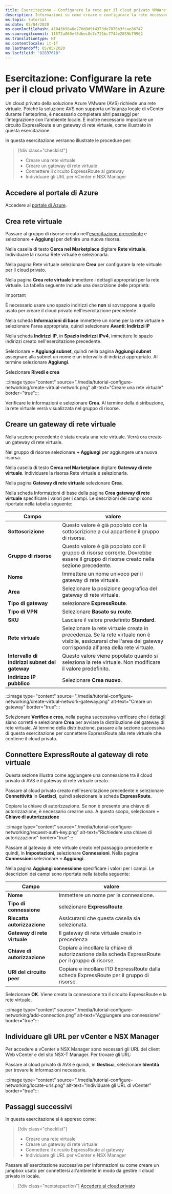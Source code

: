 ```yaml
---
title: Esercitazione - Configurare la rete per il cloud privato VMWare in Azure
description: Informazioni su come creare e configurare la rete necessaria per distribuire il cloud privato in Azure
ms.topic: tutorial
ms.date: 05/04/2020
ms.openlocfilehash: 41043b98a6e270d8d9f4373de7876b3fcae86747
ms.sourcegitcommit: 11572a869ef8dbec8e7c721bc7744e2859b79962
ms.translationtype: HT
ms.contentlocale: it-IT
ms.lasthandoff: 05/05/2020
ms.locfileid: "82837618"
---
```

# <a name="tutorial-configure-networking-for-your-vmware-private-cloud-in-azure"></a>Esercitazione: Configurare la rete per il cloud privato VMWare in Azure

Un cloud privato della soluzione Azure VMware (AVS) richiede una rete virtuale. Poiché la soluzione AVS non supporta un'istanza locale di vCenter durante l'anteprima, è necessario completare altri passaggi per l'integrazione con l'ambiente locale. È inoltre necessario impostare un circuito ExpressRoute e un gateway di rete virtuale, come illustrato in questa esercitazione.

In questa esercitazione verranno illustrate le procedure per:

> [!div class="checklist"]
> * Creare una rete virtuale
> * Creare un gateway di rete virtuale
> * Connettere il circuito ExpressRoute al gateway
> * Individuare gli URL per vCenter e NSX Manager

## <a name="sign-in-to-the-azure-portal"></a>Accedere al portale di Azure

Accedere al [portale di Azure](https://portal.azure.com).

## <a name="create-a-virtual-network"></a>Crea rete virtuale

Passare al gruppo di risorse creato nell'[esercitazione precedente](tutorial-create-private-cloud.md) e selezionare **+ Aggiungi** per definire una nuova risorsa.

Nella casella di testo **Cerca nel Marketplace** digitare **Rete virtuale**. Individuare la risorsa Rete virtuale e selezionarla.

Nella pagina Rete virtuale selezionare **Crea** per configurare la rete virtuale per il cloud privato.

Nella pagina **Crea rete virtuale** immettere i dettagli appropriati per la rete virtuale. La tabella seguente include una descrizione delle proprietà:

> [!IMPORTANT]
> È necessario usare uno spazio indirizzi che **non** si sovrappone a quello usato per creare il cloud privato nell'esercitazione precedente.

Nella scheda **Informazioni di base** immettere un nome per la rete virtuale e selezionare l'area appropriata, quindi selezionare **Avanti: Indirizzi IP**

Nella scheda **Indirizzi IP**, in **Spazio indirizzi IPv4**, immettere lo spazio indirizzi creato nell'esercitazione precedente.

Selezionare **+ Aggiungi subnet**, quindi nella pagina **Aggiungi subnet** assegnare alla subnet un nome e un intervallo di indirizzi appropriato. Al termine selezionare **Aggiungi**.

Selezionare **Rivedi e crea**

:::image type="content" source="./media/tutorial-configure-networking/create-virtual-network.png" alt-text="Creare una rete virtuale" border="true":::

Verificare le informazioni e selezionare **Crea**. Al termine della distribuzione, la rete virtuale verrà visualizzata nel gruppo di risorse.

## <a name="create-a-virtual-network-gateway"></a>Creare un gateway di rete virtuale

Nella sezione precedente è stata creata una rete virtuale. Verrà ora creato un gateway di rete virtuale.

Nel gruppo di risorse selezionare **+ Aggiungi** per aggiungere una nuova risorsa.

Nella casella di testo **Cerca nel Marketplace** digitare **Gateway di rete virtuale**. Individuare la risorsa Rete virtuale e selezionarla.

Nella pagina **Gateway di rete virtuale** selezionare **Crea**.

Nella scheda Informazioni di base della pagina **Crea gateway di rete virtuale** specificare i valori per i campi. Le descrizioni dei campi sono riportate nella tabella seguente:

| Campo | valore |
| --- | --- |
| **Sottoscrizione** | Questo valore è già popolato con la sottoscrizione a cui appartiene il gruppo di risorse. |
| **Gruppo di risorse** | Questo valore è già popolato con il gruppo di risorse corrente. Dovrebbe essere il gruppo di risorse creato nella sezione precedente. |
| **Nome** | Immettere un nome univoco per il gateway di rete virtuale. |
| **Area** | Selezionare la posizione geografica del gateway di rete virtuale. |
| **Tipo di gateway** | selezionare **ExpressRoute**. |
| **Tipo di VPN** | Selezionare **Basato su route**. |
| **SKU** | Lasciare il valore predefinito **Standard**. |
| **Rete virtuale** | Selezionare la rete virtuale creata in precedenza. Se la rete virtuale non è visibile, assicurarsi che l'area del gateway corrisponda all'area della rete virtuale. |
| **Intervallo di indirizzi subnet del gateway** | Questo valore viene popolato quando si seleziona la rete virtuale. Non modificare il valore predefinito. |
| **Indirizzo IP pubblico** | Selezionare **Crea nuovo**. |

:::image type="content" source="./media/tutorial-configure-networking/create-virtual-network-gateway.png" alt-text="Creare un gateway" border="true":::

Selezionare **Verifica e crea**, nella pagina successiva verificare che i dettagli siano corretti e selezionare **Crea** per avviare la distribuzione del gateway di rete virtuale. Al termine della distribuzione, passare alla sezione successiva di questa esercitazione per connettere ExpressRoute alla rete virtuale che contiene il cloud privato.

## <a name="connect-expressroute-to-the-virtual-network-gateway"></a>Connettere ExpressRoute al gateway di rete virtuale

Questa sezione illustra come aggiungere una connessione tra il cloud privato di AVS e il gateway di rete virtuale creato.

Passare al cloud privato creato nell'esercitazione precedente e selezionare **Connettività** in **Gestisci**, quindi selezionare la scheda **ExpressRoute**.

Copiare la chiave di autorizzazione. Se non è presente una chiave di autorizzazione, è necessario crearne una. A questo scopo, selezionare **+ Chiave di autorizzazione**

:::image type="content" source="./media/tutorial-configure-networking/request-auth-key.png" alt-text="Richiedere una chiave di autorizzazione" border="true":::

Passare al gateway di rete virtuale creato nel passaggio precedente e quindi, in **Impostazioni**, selezionare **Connessioni**. Nella pagina **Connessioni** selezionare **+ Aggiungi**.

Nella pagina **Aggiungi connessione** specificare i valori per i campi. Le descrizioni dei campi sono riportate nella tabella seguente:

| Campo | valore |
| --- | --- |
| **Nome**  | Immettere un nome per la connessione.  |
| **Tipo di connessione**  | selezionare **ExpressRoute**.  |
| **Riscatta autorizzazione**  | Assicurarsi che questa casella sia selezionata.  |
| **Gateway di rete virtuale** | Il gateway di rete virtuale creato in precedenza  |
| **Chiave di autorizzazione**  | Copiare a incollare la chiave di autorizzazione dalla scheda ExpressRoute per il gruppo di risorse. |
| **URI del circuito peer**  | Copiare e incollare l'ID ExpressRoute dalla scheda ExpressRoute per il gruppo di risorse.  |

Selezionare **OK**. Viene creata la connessione tra il circuito ExpressRoute e la rete virtuale.

:::image type="content" source="./media/tutorial-configure-networking/add-connection.png" alt-text="Aggiungere una connessione" border="true":::

## <a name="locate-the-urls-for-vcenter-and-nsx-manager"></a>Individuare gli URL per vCenter e NSX Manager

Per accedere a vCenter e NSX Manager sono necessari gli URL del client Web vCenter e del sito NSX-T Manager. Per trovare gli URL:

Passare al cloud privato di AVS e quindi, in **Gestisci**, selezionare **Identità** per trovare le informazioni necessarie.

:::image type="content" source="./media/tutorial-configure-networking/locate-urls.png" alt-text="Individuare gli URL di vCenter" border="true":::

## <a name="next-steps"></a>Passaggi successivi

In questa esercitazione si è appreso come:

> [!div class="checklist"]
> * Creare una rete virtuale
> * Creare un gateway di rete virtuale
> * Connettere il circuito ExpressRoute al gateway
> * Individuare gli URL per vCenter e NSX Manager

Passare all'esercitazione successiva per informazioni su come creare un jumpbox usato per connettersi all'ambiente in modo da gestire il cloud privato in locale.

> [!div class="nextstepaction"]
> [Accedere al cloud privato](tutorial-access-private-cloud.md)
